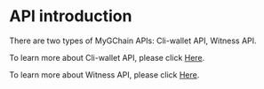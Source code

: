 # API introduction

There are two types of MyGChain APIs: Cli-wallet API, Witness API.

To learn more about Cli-wallet API, please click [Here](/api/cli-wallet-api.md).

To learn more about Witness API, please click [Here](/api/witness-api.md).
